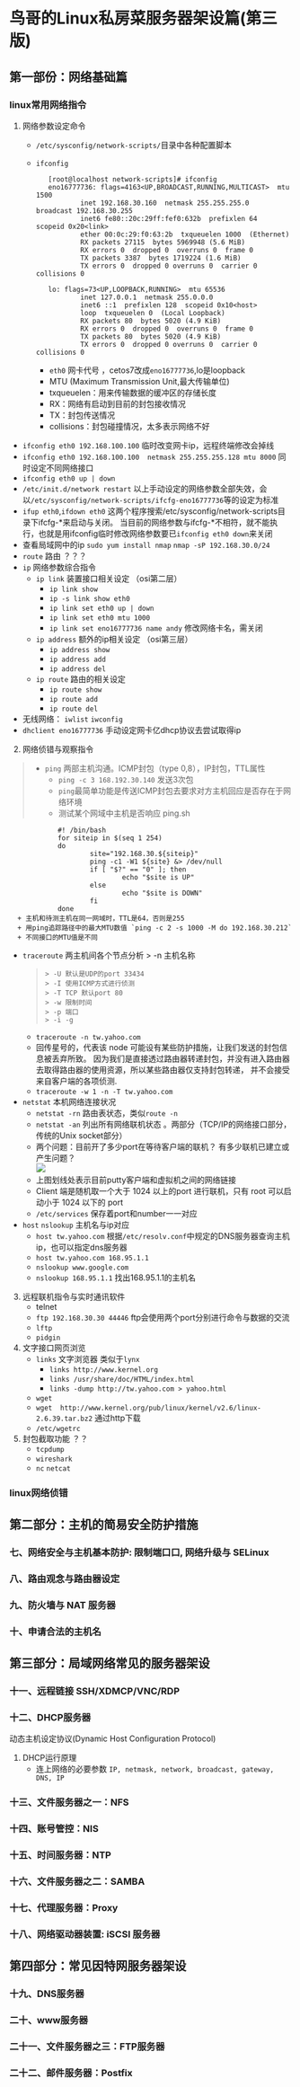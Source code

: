 # 鸟哥的Linux私房菜服务器架设篇(第三版)

## 第一部份：网络基础篇

 ### linux常用网络指令
1. 网络参数设定命令
   - `/etc/sysconfig/network-scripts/`目录中各种配置脚本
   - `ifconfig`
   
			[root@localhost network-scripts]# ifconfig
			eno16777736: flags=4163<UP,BROADCAST,RUNNING,MULTICAST>  mtu 1500
			        inet 192.168.30.160  netmask 255.255.255.0  broadcast 192.168.30.255
			        inet6 fe80::20c:29ff:fef0:632b  prefixlen 64  scopeid 0x20<link>
			        ether 00:0c:29:f0:63:2b  txqueuelen 1000  (Ethernet)
			        RX packets 27115  bytes 5969948 (5.6 MiB)
			        RX errors 0  dropped 0  overruns 0  frame 0
			        TX packets 3387  bytes 1719224 (1.6 MiB)
			        TX errors 0  dropped 0 overruns 0  carrier 0  collisions 0
			
			lo: flags=73<UP,LOOPBACK,RUNNING>  mtu 65536
			        inet 127.0.0.1  netmask 255.0.0.0
			        inet6 ::1  prefixlen 128  scopeid 0x10<host>
			        loop  txqueuelen 0  (Local Loopback)
			        RX packets 80  bytes 5020 (4.9 KiB)
			        RX errors 0  dropped 0  overruns 0  frame 0
			        TX packets 80  bytes 5020 (4.9 KiB)
			        TX errors 0  dropped 0 overruns 0  carrier 0  collisions 0
		
	  +  `eth0` 网卡代号 ，cetos7改成`eno16777736`,lo是loopback
	  +   MTU (Maximum Transmission Unit,最大传输单位)
	  +   txqueuelen：用来传输数据的缓冲区的存储长度
	  +   RX：网络有启动到目前的封包接收情况
	  +   TX：封包传送情况
	  +   collisions：封包碰撞情况，太多表示网络不好
  - `ifconfig eth0 192.168.100.100` 临时改变网卡ip，远程终端修改会掉线
  - `ifconfig eth0 192.168.100.100  netmask 255.255.255.128 mtu 8000` 同时设定不同网络接口
  - `ifconfig eth0 up | down`
  - `/etc/init.d/network restart` 以上手动设定的网络参数全部失效，会以`/etc/sysconfig/network-scripts/ifcfg-eno16777736`等的设定为标准
  - `ifup eth0`,`ifdown eth0` 这两个程序搜索/etc/sysconfig/network-scripts目录下ifcfg-*来启动与关闭。 当目前的网络参数与ifcfg-*不相符，就不能执行，也就是用ifconfig临时修改网络参数要已`ifconfig eth0 down`来关闭
  - 查看局域网中的ip `sudo yum install nmap` `nmap -sP 192.168.30.0/24`
  -  `route`   路由 ？？？
  -  `ip` 网络参数综合指令    
     + `ip link` 装置接口相关设定  （osi第二层）
     	 + `ip link show`
     	 + `ip -s link show eth0`
     	 + `ip link set eth0 up | down`
     	 + `ip link set eth0 mtu 1000`
     	 + `ip link set eno16777736 name andy` 修改网络卡名，需关闭
     + `ip address` 额外的ip相关设定 （osi第三层）
     	 + `ip address show` 
     	 + `ip address add`
     	 + `ip address del`
     + `ip route` 路由的相关设定
     	 + `ip route show`
     	 + `ip route add`
     	 + `ip route del`
   - 无线网络： `iwlist` `iwconfig`
   - `dhclient eno16777736` 手动设定网卡亿dhcp协议去尝试取得ip

2. 网络侦错与观察指令

> - `ping` 两部主机沟通。ICMP封包（type 0,8），IP封包，TTL属性
>    + `ping -c 3 168.192.30.140` 发送3次包
>    + `ping`最简单功能是传送ICMP封包去要求对方主机回应是否存在于网络环境
>    + 测试某个网域中主机是否响应 ping.sh  

				#! /bin/bash
				for siteip in $(seq 1 254)
				do
				        site="192.168.30.${siteip}"
				        ping -c1 -W1 ${site} &> /dev/null
				        if [ "$?" == "0" ]; then
				                echo "$site is UP"
				        else
				                echo "$site is DOWN"
				        fi
				done
	  + 主机和待测主机在同一网域时，TTL是64，否则是255
	  + 用ping追踪路径中的最大MTU数值 `ping -c 2 -s 1000 -M do 192.168.30.212`
	  + 不同接口的MTU值是不同
   - `traceroute` 两主机间各个节点分析
	      > -n 主机名称  
	 >     > -U 默认是UDP的port 33434  
	 >     > -I 使用ICMP方式进行侦测  
	 >     > -T TCP 默认port 80  
	 >     > -w 限制时间  
	 >     > -p 端口  
	 >     > -i -g  
      + `traceroute -n tw.yahoo.com`
      +  回传星号的，代表该 node 可能设有某些防护措施，让我们发送的封包信息被丢弃所致。 因为我们是直接透过路由器转递封包，并没有进入路由器去取得路由器的使用资源，所以某些路由器仅支持封包转递， 并不会接受来自客户端的各项侦测.
      + `traceroute -w 1 -n -T tw.yahoo.com`
   - `netstat` 本机网络连接状况
      + `netstat -rn` 路由表状态，类似`route -n`
      + `netstat -an` 列出所有网络联机状态 。两部分（TCP/IP的网络接口部分，传统的Unix socket部分）
      + 两个问题：目前开了多少port在等待客户端的联机？ 有多少联机已建立或产生问题？  
        ![](./img/netstat.jpg)
	  + 上图划线处表示目前putty客户端和虚拟机之间的网络链接
	  + Client 端是随机取一个大于 1024 以上的port 进行联机，只有 root 可以启动小于 1024 以下的 port 
	  + `/etc/services` 保存着port和number一一对应
   - `host` `nslookup` 主机名与ip对应
      + `host tw.yahoo.com` 根据`/etc/resolv.conf`中规定的DNS服务器查询主机ip，也可以指定dns服务器
      + `host tw.yahoo.com 168.95.1.1`
      + `nslookup www.google.com`
      + `nslookup 168.95.1.1` 找出168.95.1.1的主机名
      
3. 远程联机指令与实时通讯软件
   - telnet
   - `ftp 192.168.30.30 44446`	ftp会使用两个port分别进行命令与数据的交流
   - `lftp`
   - `pidgin`
4. 文字接口网页浏览
   - `links` 文字浏览器 类似于`lynx`
      + `links http://www.kernel.org`
      + `links /usr/share/doc/HTML/index.html`
      + `links -dump http://tw.yahoo.com > yahoo.html`
   - `wget`
   - `wget  http://www.kernel.org/pub/linux/kernel/v2.6/linux-2.6.39.tar.bz2`  通过http下载
   - `/etc/wgetrc`
5. 封包截取功能 ？？
   - `tcpdump`
   - `wireshark`
   - `nc` `netcat`

### linux网络侦错




## 第二部分：主机的简易安全防护措施

### 七、网络安全与主机基本防护: 限制端口口, 网络升级与 SELinux



### 八、路由观念与路由器设定



### 九、防火墙与 NAT 服务器



### 十、申请合法的主机名



## 第三部分：局域网络常见的服务器架设

### 十一、远程链接 SSH/XDMCP/VNC/RDP



### 十二、DHCP服务器

动态主机设定协议(Dynamic Host Configuration Protocol)  

1. DHCP运行原理
   - 连上网络的必要参数 `IP, netmask, network, broadcast, gateway, DNS, IP`

### 十三、文件服务器之一：NFS



### 十四、账号管控：NIS



### 十五、时间服务器：NTP



### 十六、文件服务器之二：SAMBA



### 十七、代理服务器：Proxy



### 十八、网络驱动器装置: iSCSI 服务器



## 第四部分：常见因特网服务器架设



### 十九、DNS服务器



### 二十、www服务器



### 二十一、文件服务器之三：FTP服务器



### 二十二、邮件服务器：Postfix